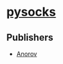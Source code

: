 # [pysocks](https://pypi.org/project/pysocks)



## Publishers
- [Anorov](https://pypi.org/user/Anorov)

